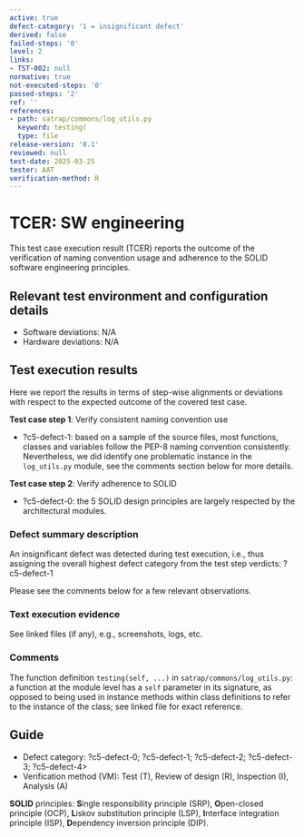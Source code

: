 ```yaml
---
active: true
defect-category: '1 = insignificant defect'
derived: false
failed-steps: '0'
level: 2
links:
- TST-002: null
normative: true
not-executed-steps: '0'
passed-steps: '2'
ref: ''
references:
- path: satrap/commons/log_utils.py
  keyword: testing(
  type: file
release-version: '0.1'
reviewed: null
test-date: 2025-03-25
tester: AAT
verification-method: R
---
```


# TCER: SW engineering

This test case execution result (TCER) reports the outcome of the verification of naming convention usage and adherence to the SOLID software engineering principles.

## Relevant test environment and configuration details

- Software deviations: N/A 
- Hardware deviations: N/A

## Test execution results

Here we report the results in terms of step-wise alignments or deviations with respect to the expected outcome of the covered test case.

**Test case step 1**: Verify consistent naming convention use

- ?c5-defect-1: based on a sample of the source files, most functions, classes and variables follow the PEP-8 naming convention consistently. Nevertheless, we did identify one problematic instance in the `log_utils.py` module, see the comments section below for more details.

**Test case step 2**: Verify adherence to SOLID

- ?c5-defect-0: the 5 SOLID design principles are largely respected by the architectural modules.

### Defect summary description

An insignificant defect was detected during test execution, i.e., thus assigning the overall highest defect category from the test step verdicts: ?c5-defect-1

Please see the comments below for a few relevant observations.

### Text execution evidence

See linked files (if any), e.g., screenshots, logs, etc.

### Comments

The function definition `testing(self, ...)` in `satrap/commons/log_utils.py`: a function at the module level has a `self` parameter in its signature, as opposed to being used in instance methods within class definitions to refer to the instance of the class; see linked file for exact reference.

## Guide

- Defect category: ?c5-defect-0; ?c5-defect-1; ?c5-defect-2; ?c5-defect-3; ?c5-defect-4>
- Verification method (VM): Test (T), Review of design (R), Inspection (I), Analysis (A)

**SOLID** principles: **S**ingle responsibility principle (SRP), **O**pen-closed principle (OCP), **L**iskov substitution principle (LSP), **I**nterface integration principle (ISP), **D**ependency inversion principle (DIP).